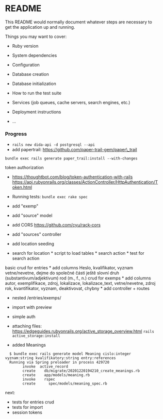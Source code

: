 # README

This README would normally document whatever steps are necessary to get the
application up and running.

Things you may want to cover:

* Ruby version

* System dependencies

* Configuration

* Database creation

* Database initialization

* How to run the test suite

* Services (job queues, cache servers, search engines, etc.)

* Deployment instructions

* ...

### Progress

 * `rails new dida-api -d postgresql --api`
 * add papertrail: https://github.com/paper-trail-gem/paper\_trail

`bundle exec rails generate paper_trail:install --with-changes`

 token authorization
 * https://thoughtbot.com/blog/token-authentication-with-rails
   https://api.rubyonrails.org/classes/ActionController/HttpAuthentication/Token.html

 * Running tests:
        `bundle exec rake spec`

 * add "exemp"

 * add "source" model

 * add CORS
        https://github.com/cyu/rack-cors

 * add "sources" controller

 * add location seeding

 * search for location
        * script to load tables
        * search action
        * test for search action

  basic crud for entries
        * add columns
                Heslo,
                kvalifikator,
                vyznam
                vetne/nevetne,
                dejme do společné části ještě
                slovní druh (substantivum/adjektivum)
                rod (m., f., n.)
  crud for exemps
        * add columns
                autor, exemplifikace, zdroj, lokalizace, lokalizace_text, vetne/nevetne, zdroj
                rok, kvantifikator, vyznam, deaktivovat, chybny
        * add controller + routes

  * nested /entries/exemps/

  * import with preview

  * simple auth

  * attaching files:
        https://edgeguides.rubyonrails.org/active_storage_overview.html
        `rails active_storage:install`

  * added Meanings
```
  $ bundle exec rails generate model Meaning cislo:integer vyznam:string kvalifikatory:string entry:references
  Running via Spring preloader in process 429720
        invoke  active_record
        create    db/migrate/20201220194210_create_meanings.rb
        create    app/models/meaning.rb
        invoke    rspec
        create      spec/models/meaning_spec.rb
```


next:
  * tests for entries crud
  * tests for import
  * session tokens


